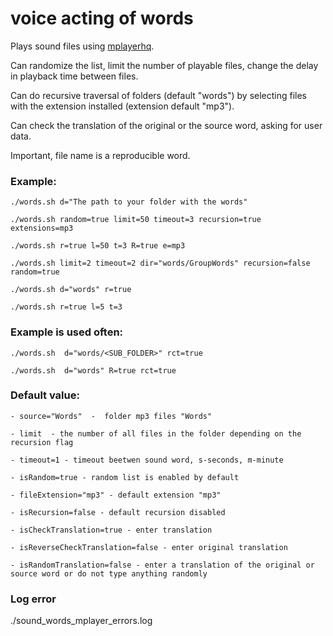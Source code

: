 # voice acting of words
Plays sound files using [mplayerhq](http://www.mplayerhq.hu/design7/news.html).

Can randomize the list, limit the number of playable files, change the delay in playback time between files.

Can do recursive traversal of folders (default "words") by selecting files with the extension installed (extension default "mp3").

Can check the translation of the original or the source word, asking for user data.

Important, file name is a reproducible word.

### Example:

    ./words.sh d="The path to your folder with the words"
    
    ./words.sh random=true limit=50 timeout=3 recursion=true extensions=mp3
    
    ./words.sh r=true l=50 t=3 R=true e=mp3
    
    ./words.sh limit=2 timeout=2 dir="words/GroupWords" recursion=false random=true
    
    ./words.sh d="words" r=true
    
    ./words.sh r=true l=5 t=3

### Example is used often:

    ./words.sh  d="words/<SUB_FOLDER>" rct=true
    
    ./words.sh  d="words" R=true rct=true


### Default value:

    - source="Words"  -  folder mp3 files "Words"
    
    - limit  - the number of all files in the folder depending on the recursion flag
    
    - timeout=1 - timeout beetwen sound word, s-seconds, m-minute
    
    - isRandom=true - random list is enabled by default
    
    - fileExtension="mp3" - default extension "mp3"
    
    - isRecursion=false - default recursion disabled
    
    - isCheckTranslation=true - enter translation
    
    - isReverseCheckTranslation=false - enter original translation
    
    - isRandomTranslation=false - enter a translation of the original or source word or do not type anything randomly

### Log error
./sound_words_mplayer_errors.log
